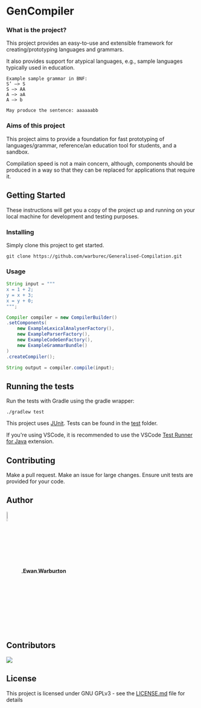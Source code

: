 # GenCompiler

### What is the project?
This project provides an easy-to-use and extensible framework for creating/prototyping languages and grammars.

It also provides support for atypical languages, e.g., sample languages typically used in education.

```
Example sample grammar in BNF:
S’ –> S
S –> AA
A –> aA
A –> b

May produce the sentence: aaaaaabb
```

### Aims of this project

This project aims to provide a foundation for fast prototyping of languages/grammar, reference/an education tool for students, and a sandbox. 

Compilation speed is not a main concern, although, components should be produced in a way so that they can be replaced for applications that require it.

## Getting Started

These instructions will get you a copy of the project up and running on your local machine for development and testing purposes.

### Installing

Simply clone this project to get started.

```
git clone https://github.com/warburec/Generalised-Compilation.git
```

### Usage

```java
String input = """
x = 1 + 2;
y = x + 3;
x = y + 0;
""";

Compiler compiler = new CompilerBuilder()
.setComponents(
    new ExampleLexicalAnalyserFactory(),
    new ExampleParserFactory(),
    new ExampleCodeGenFactory(),
    new ExampleGrammarBundle()
)
.createCompiler();

String output = compiler.compile(input);
```

## Running the tests

Run the tests with Gradle using the gradle wrapper:
```shell
./gradlew test
```

This project uses [JUnit](https://junit.org/junit5/).
Tests can be found in the [test](test) folder.

If you're using VSCode, it is recommended to use the VSCode [Test Runner for Java](https://marketplace.visualstudio.com/items?itemName=vscjava.vscode-java-test) extension.

## Contributing

Make a pull request. Make an issue for large changes. Ensure unit tests are provided for your code.

## Author

<a href="https://github.com/warburec">
    <span style="display: block;">
        <img src="https://images.weserv.nl/?url=avatars.githubusercontent.com/u/77669019?v=4&fit=cover&mask=circle&maxage=7d" style="width:8%;height:8%;vertical-align: middle;"/>
        <b style="vertical-align: middle;">Ewan Warburton</b>
    </span>
</a>

## Contributors

<a href="https://github.com/warburec/Generalised-Compilation/graphs/contributors">
  <img src="https://contrib.rocks/image?repo=warburec/Generalised-Compilation" />
</a>

## License

This project is licensed under GNU GPLv3 - see the [LICENSE.md](LICENSE.md) file for details